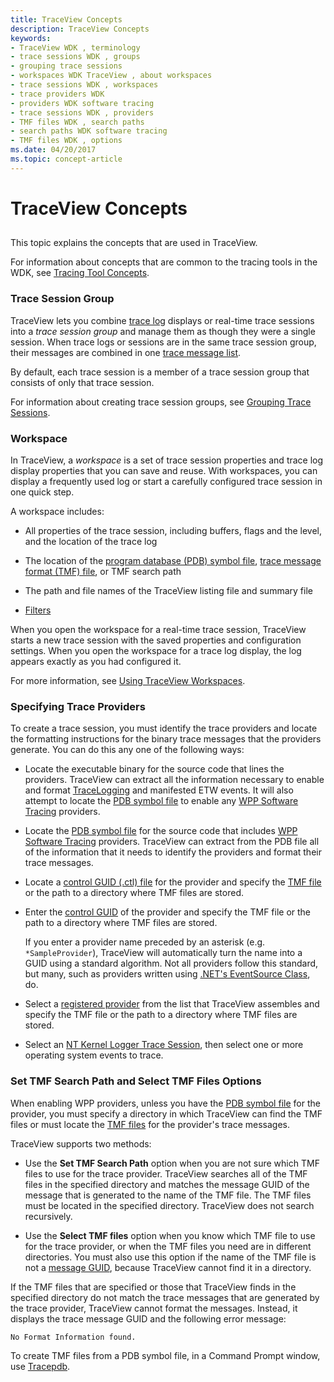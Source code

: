 ```yaml
---
title: TraceView Concepts
description: TraceView Concepts
keywords:
- TraceView WDK , terminology
- trace sessions WDK , groups
- grouping trace sessions
- workspaces WDK TraceView , about workspaces
- trace sessions WDK , workspaces
- trace providers WDK
- providers WDK software tracing
- trace sessions WDK , providers
- TMF files WDK , search paths
- search paths WDK software tracing
- TMF files WDK , options
ms.date: 04/20/2017
ms.topic: concept-article
---
```


# TraceView Concepts

## <span id="ddk_traceview_concepts_tools"></span><span id="DDK_TRACEVIEW_CONCEPTS_TOOLS"></span>

This topic explains the concepts that are used in TraceView.

For information about concepts that are common to the tracing tools in the WDK, see [Tracing Tool Concepts](tracing-tool-concepts.md).

### <span id="Trace_Session_Group"></span><span id="trace_session_group"></span><span id="TRACE_SESSION_GROUP"></span>Trace Session Group

TraceView lets you combine [trace log](trace-log.md) displays or real-time trace sessions into a *trace session group* and manage them as though they were a single session. When trace logs or sessions are in the same trace session group, their messages are combined in one [trace message list](trace-message-lists.md).

By default, each trace session is a member of a trace session group that consists of only that trace session.

For information about creating trace session groups, see [Grouping Trace Sessions](grouping-trace-sessions.md).

### <span id="Workspace"></span><span id="workspace"></span><span id="WORKSPACE"></span>Workspace

In TraceView, a *workspace* is a set of trace session properties and trace log display properties that you can save and reuse. With workspaces, you can display a frequently used log or start a carefully configured trace session in one quick step.

A workspace includes:

- All properties of the trace session, including buffers, flags and the level, and the location of the trace log

- The location of the [program database (PDB) symbol file](pdb-symbol-files.md), [trace message format (TMF) file](trace-message-format-file.md), or TMF search path

- The path and file names of the TraceView listing file and summary file

- [Filters](filtering-trace-messages.md)

When you open the workspace for a real-time trace session, TraceView starts a new trace session with the saved properties and configuration settings. When you open the workspace for a trace log display, the log appears exactly as you had configured it.

For more information, see [Using TraceView Workspaces](using-traceview-workspaces.md).

### <span id="Specifying_Trace_Providers"></span><span id="specifying_trace_providers"></span><span id="SPECIFYING_TRACE_PROVIDERS"></span>Specifying Trace Providers

To create a trace session, you must identify the trace providers and locate the formatting instructions for the binary trace messages that the providers generate. You can do this any one of the following ways:

- Locate the executable binary for the source code that lines the providers. TraceView can extract all the information necessary to enable and format [TraceLogging](/windows/desktop/tracelogging/trace-logging-portal) and manifested ETW events. It will also attempt to locate the [PDB symbol file](pdb-symbol-files.md) to enable any [WPP Software Tracing](wpp-software-tracing.md) providers.

- Locate the [PDB symbol file](pdb-symbol-files.md) for the source code that includes [WPP Software Tracing](wpp-software-tracing.md) providers. TraceView can extract from the PDB file all of the information that it needs to identify the providers and format their trace messages.

- Locate a [control GUID (.ctl) file](control-guid-file.md) for the provider and specify the [TMF file](trace-message-format-file.md) or the path to a directory where TMF files are stored.

- Enter the [control GUID](control-guid.md) of the provider and specify the TMF file or the path to a directory where TMF files are stored.

    If you enter a provider name preceded by an asterisk (e.g. ```*SampleProvider```), TraceView will automatically turn the name into a GUID using a standard algorithm. Not all providers follow this standard, but many, such as providers written using [.NET's EventSource Class](/dotnet/api/system.diagnostics.tracing.eventsource), do.

- Select a [registered provider](registered-provider.md) from the list that TraceView assembles and specify the TMF file or the path to a directory where TMF files are stored.

- Select an [NT Kernel Logger Trace Session](nt-kernel-logger-trace-session.md), then select one or more operating system events to trace.

### <span id="Set_TMF_Search_Path_and_Select_TMF_Files_Options"></span><span id="set_tmf_search_path_and_select_tmf_files_options"></span><span id="SET_TMF_SEARCH_PATH_AND_SELECT_TMF_FILES_OPTIONS"></span>Set TMF Search Path and Select TMF Files Options

When enabling WPP providers, unless you have the [PDB symbol file](pdb-symbol-files.md) for the provider, you must specify a directory in which TraceView can find the TMF files or must locate the [TMF files](trace-message-format-file.md) for the provider's trace messages.

TraceView supports two methods:

- Use the **Set TMF Search Path** option when you are not sure which TMF files to use for the trace provider. TraceView searches all of the TMF files in the specified directory and matches the message GUID of the message that is generated to the name of the TMF file. The TMF files must be located in the specified directory. TraceView does not search recursively.

- Use the **Select TMF files** option when you know which TMF file to use for the trace provider, or when the TMF files you need are in different directories. You must also use this option if the name of the TMF file is not a [message GUID](message-guid.md), because TraceView cannot find it in a directory.

If the TMF files that are specified or those that TraceView finds in the specified directory do not match the trace messages that are generated by the trace provider, TraceView cannot format the messages. Instead, it displays the trace message GUID and the following error message:

```
No Format Information found.
```

To create TMF files from a PDB symbol file, in a Command Prompt window, use [Tracepdb](tracepdb.md).

